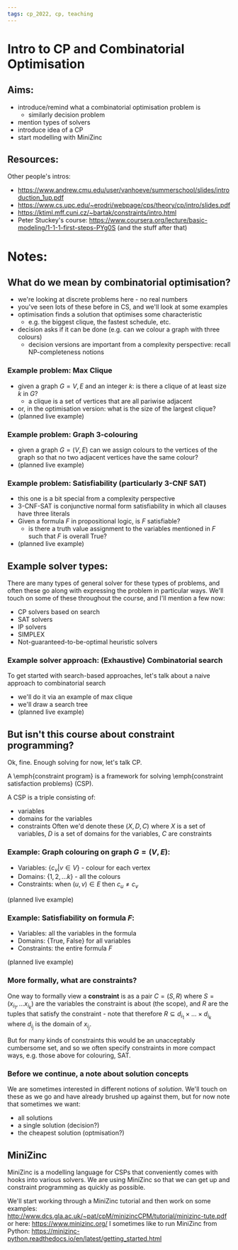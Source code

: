 ```yaml
---
tags: cp_2022, cp, teaching
---
```


# Intro to CP and Combinatorial Optimisation
## Aims:
- introduce/remind what a combinatorial optimisation problem is
    - similarly decision problem
- mention types of solvers
- introduce idea of a CP
- start modelling with MiniZinc

## Resources:

Other people's intros:
- https://www.andrew.cmu.edu/user/vanhoeve/summerschool/slides/introduction_1up.pdf
- https://www.cs.upc.edu/~erodri/webpage/cps/theory/cp/intro/slides.pdf
- https://ktiml.mff.cuni.cz/~bartak/constraints/intro.html
- Peter Stuckey's course: https://www.coursera.org/lecture/basic-modeling/1-1-1-first-steps-PYg0S (and the stuff after that)

# Notes:
## What do we mean by combinatorial optimisation?
- we're looking at discrete problems here - no real numbers
- you've seen lots of these before in CS, and we'll look at some examples
- optimisation finds a solution that optimises some characteristic
    - e.g. the biggest clique, the fastest schedule, etc.
- decision asks if it can be done (e.g. can we colour a graph with three colours)
    - decision versions are important from a complexity perspective: recall NP-completeness notions 

### Example problem: Max Clique
- given a graph $G = V, E$ and an integer $k$: is there a clique of at least size $k$ in $G$?
    - a clique is a set of vertices that are all pariwise adjacent
- or, in the optimisation version: what is the size of the largest clique?
- (planned live example)

### Example problem: Graph 3-colouring
- given a graph $G = (V, E)$ can we assign colours to the vertices of the graph so that no two adjacent vertices have the same colour?
- (planned live example)

### Example problem: Satisfiability (particularly 3-CNF SAT)
- this one is a bit special from a complexity perspective
- 3-CNF-SAT is conjunctive normal form satisfiability in which all clauses have three literals
- Given a formula $F$ in propositional logic, is $F$ satisfiable?
    - is there a truth value assignment to the variables mentioned in $F$ such that $F$ is overall True?
- (planned live example)


## Example solver types:
There are many types of general solver for these types of problems, and often these go along with expressing the problem in particular ways.  We'll touch on some of these throughout the course, and I'll mention a few now:
- CP solvers based on search
- SAT solvers
- IP solvers
- SIMPLEX
- Not-guaranteed-to-be-optimal heuristic solvers

### Example solver approach: (Exhaustive) Combinatorial search
To get started with search-based approaches, let's talk about a naive approach to combinatorial search
- we'll do it via an example of max clique
- we'll draw a search tree
- (planned live example)

## But isn't this course about constraint programming?
Ok, fine.  Enough solving for now, let's talk CP.  

A \emph{constraint program} is a framework for solving \emph{constraint satisfaction problems} (CSP).  

A CSP is a triple consisting of:
- variables
- domains for the variables
- constraints
Often we'd denote these $(X, D, C)$ where $X$ is a set of variables, $D$ is a set of domains for the variables, $C$ are constraints 

### Example: Graph colouring on graph $G = (V, E)$:
- Variables: $\{c_v |  v \in V\}$ - colour for each vertex
- Domains: $\{1, 2, ... k\}$ - all the colours
- Constraints: when $(u, v) \in E$ then $c_u \neq c_v$

(planned live example)

### Example: Satisfiability on formula $F$:
- Variables: all the variables in the formula
- Domains: \{True, False\} for all variables
- Constraints: the entire formula $F$

(planned live example)

### More formally, what are constraints?
One way to formally view a **constraint** is as a pair $C = (S, R)$ where $S = (x_{i_1}, ... x_{i_k})$ are the variables the constraint is about (the scope), and $R$ are the tuples that satisfy the constraint - note that therefore 
$R \subseteq d_{i_1} \times ... \times d_{i_k}$ where $d_{i_j}$ is the domain of $x_{i_j}$.  

But for many kinds of constraints this would be an unacceptably cumbersome set, and so we often specify constraints in more compact ways, e.g. those above for colouring, SAT. 

### Before we continue, a note about solution concepts
We are sometimes interested in different notions of *solution*.  We'll touch on these as we go and have already brushed up against them, but for now note that sometimes we want:
- all solutions
- a single solution (decision?)
- the cheapest solution (optmisation?)

## MiniZinc
 MiniZinc is a modelling language for CSPs that conveniently comes with hooks into various solvers.  We are using MiniZinc so that we can get up and constraint programming as quickly as possible.  
 
We'll start working through a MiniZinc tutorial and then work on some examples:
http://www.dcs.gla.ac.uk/~pat/cpM/minizincCPM/tutorial/minizinc-tute.pdf
or here: https://www.minizinc.org/
I sometimes like to run MiniZinc from Python: https://minizinc-python.readthedocs.io/en/latest/getting_started.html